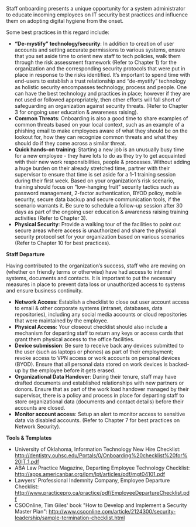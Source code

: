 Staff onboarding presents a unique opportunity for a system administrator to educate incoming employees on IT security best practices and influence them on adopting digital hygiene from the onset. 

Some best practices in this regard include: 
- **“De-mystify” technology/security**: In addition to creation of user accounts and setting accurate permissions to various systems, ensure that you set aside time to orient new staff to tech policies, walk them through the risk assessment framework (Refer to Chapter 1) for the organization and the corresponding security protocols that were put in place in response to the risks identified. It’s important to spend time with end-users to establish a trust relationship and “de-mystify” technology as holistic security encompasses technology, process and people. One can have the best technology and practices in place; however if they are not used or followed appropriately, then other efforts will fall short of safeguarding an organization against security threats. (Refer to Chapter 3 for ongoing user education & awareness raising). 
- **Common Threats**: Onboarding is also a good time to share examples of common threats based on your local context, such as an example of a phishing email to make employees aware of what they should be on the lookout for, how they can recognize common threats and what they should do if they come across a similar threat. 
- **Quick hands-on training**: Starting a new job is an unusually busy time for a new employee - they have lots to do as they try to get acquainted with their new work responsibilities, people & processes. Without adding a huge burden on their already stretched time, partner with their supervisor to ensure that time is set aside for a 1-1 training session during their first week. Based on your organization’s risk scenario, training should focus on “low-hanging fruit” security tactics such as password management, 2-factor authentication, BYOD policy, mobile security, secure data backup and secure communication tools, if the scenario warrants it. Be sure to schedule a follow-up session after 30 days as part of the ongoing user education & awareness raising training activities (Refer to Chapter 3). 
- **Physical Security**: Provide a walking tour of the facilities to point out secure areas where access is unauthorized and share the physical security protocol set for your organization based on various scenarios (Refer to Chapter 10 for best practices). 

**Staff Departure**

Having contributed to the organization’s success, staff who are moving on (whether on friendly terms or otherwise) have had access to internal systems, documents and contacts. It is important to put the necessary measures in place to prevent data loss or unauthorized access to systems and ensure business continuity. 
- **Network Access**: Establish a checklist to close out user account access to email & other corporate systems (intranet, databases, data repositories), including any social media accounts or cloud repositories that were maintained by the employee. 
- **Physical Access**: Your closeout checklist should also include a mechanism for departing staff to return any keys or access cards that grant them physical access to the office facilities. 
- **Device submission**: Be sure to receive back any devices submitted to the user (such as laptops or phones) as part of their employment; revoke access to VPN access or work accounts on personal devices (BYOD). Ensure that all personal data stored on work devices is backed-up by the employee before it gets erased. 
- **Organizational Data Handover**: During their tenure, staff may have drafted documents and established relationships with new partners or donors. Ensure that as part of the work load handover managed by their supervisor, there is a policy and process in place for departing staff to store organizational data (documents and contact details) before their accounts are closed. 
- **Monitor account access**: Setup an alert to monitor access to sensitive data via disabled accounts. (Refer to Chapter 7 for best practices on Network Security). 

**Tools & Templates**
- University of Oklahoma, Information Technology New Hire Checklist: http://dentistry.ouhsc.edu/Portals/0/Onboarding%20checklist%20for%20IT_1.pdf
- ABA Law Practice Magazine, Departing Employee Technology Checklist: http://apps.americanbar.org/lpm/lpt/articles/pdf/mgt04101.pdf
- Lawyers’ Professional Indemnity Company, Employee Departure Checklist: http://www.practicepro.ca/practice/pdf/EmployeeDepartureChecklist.pdf
- CSOOnline, Tim Giles' book "How to Develop and Implement a Security Master Plan": http://www.csoonline.com/article/2124300/security-leadership/sample-termination-checklist.html
